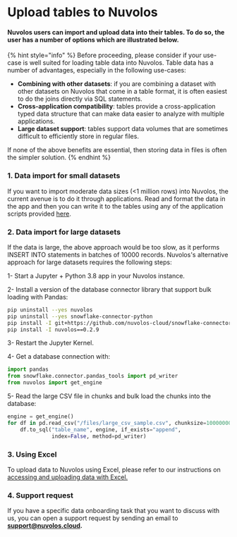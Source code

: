 # Upload tables to Nuvolos

#### Nuvolos users can import and upload data into their tables. To do so, the user has a number of options which are illustrated below.

{% hint style="info" %}
Before proceeding, please consider if your use-case is well suited for loading table data into Nuvolos. Table data has a number of advantages, especially in the following use-cases:

* **Combining with other datasets**: if you are combining a dataset with other datasets on Nuvolos that come in a table format, it is often easiest to do the joins directly via SQL statements.
* **Cross-application compatibility**: tables provide a cross-application typed data structure that can make data easier to analyze with multiple applications.
* **Large dataset support**: tables support data volumes that are sometimes difficult to efficiently store in regular files.

If none of the above benefits are essential, then storing data in files is often the simpler solution.
{% endhint %}

### **1. Data import for small datasets**

If you want to import moderate data sizes  \(&lt;1 million rows\) into Nuvolos, the current avenue is to do it through applications. Read and format the data in the app and then you can write it to the tables using any of the application scripts provided [here](small-data-upload-scripts.md). 

### **2. Data import for large datasets**

If the data is large,  the above approach would be too slow, as it performs INSERT INTO statements in batches of 10000 records. Nuvolos's alternative approach for large datasets requires the following steps:

1- Start a Jupyter + Python 3.8 app in your Nuvolos instance.

2- Install a version of the database connector library that support bulk loading with Pandas:

```bash
pip uninstall --yes nuvolos
pip uninstall --yes snowflake-connector-python
pip install -I git+https://github.com/nuvolos-cloud/snowflake-connector-python.git#egg=snowflake-connector-python[pandas]
pip install -I nuvolos==0.2.9
```

3- Restart the Jupyter Kernel.

4- Get a database connection with:

```python
import pandas
from snowflake.connector.pandas_tools import pd_writer
from nuvolos import get_engine
```

5- Read the large CSV file in chunks and bulk load the chunks into the database:

```python
engine = get_engine()
for df in pd.read_csv("/files/large_csv_sample.csv", chunksize=10000000):
    df.to_sql("table_name", engine, if_exists="append", 
              index=False, method=pd_writer)
```

### 

### 3. Using Excel

To upload data to Nuvolos using Excel, please refer to our instructions on [accessing and uploading data with Excel.](https://docs.nuvolos.cloud/data/access-data-from-applications#connecting-with-excel)

### 4. Support request

If you have a specific data onboarding task that you want to discuss with us, you can open a support request by sending an email to **support@nuvolos.cloud.**

